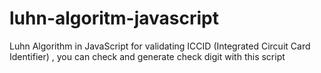 # luhn-algoritm-javascript
Luhn Algorithm in JavaScript  for validating ICCID (Integrated Circuit Card Identifier)  , you can  check  and generate check digit with this script

